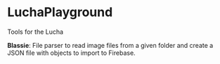 # LuchaPlayground
Tools for the Lucha

**Blassie**: File parser to read image files from a given folder and create a JSON file with objects to import to Firebase.
